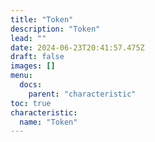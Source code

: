 ```yaml
---
title: "Token"
description: "Token"
lead: ""
date: 2024-06-23T20:41:57.475Z
draft: false
images: []
menu:
  docs:
    parent: "characteristic"
toc: true
characteristic:
  name: "Token"
---
```

